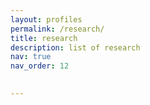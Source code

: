 ```yaml
---
layout: profiles
permalink: /research/
title: research
description: list of research
nav: true
nav_order: 12

 
---
```

